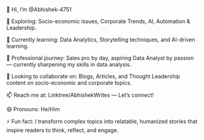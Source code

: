 👋 Hi, I’m @Abhishek-4751

👀 Exploring: Socio-economic issues, Corporate Trends, AI, Automation & Leadership.

🌱 Currently learning: Data Analytics, Storytelling techniques, and AI-driven learning.

💼 Professional journey: Sales pro by day, aspiring Data Analyst by passion — currently sharpening my skills in data analysis.

💞️ Looking to collaborate on: Blogs, Articles, and Thought Leadership content on socio-economic and corporate topics.

📫 Reach me at: Linktree/AbhishekWrites — Let’s connect!

😄 Pronouns: He/Him

⚡ Fun fact: I transform complex topics into relatable, humanized stories that inspire readers to think, reflect, and engage.

<!---
Abhishek-4751/Abhishek-4751 is a ✨ special ✨ repository because its `README.md` (this file) appears on your GitHub profile.
You can click the Preview link to take a look at your changes.
--->
